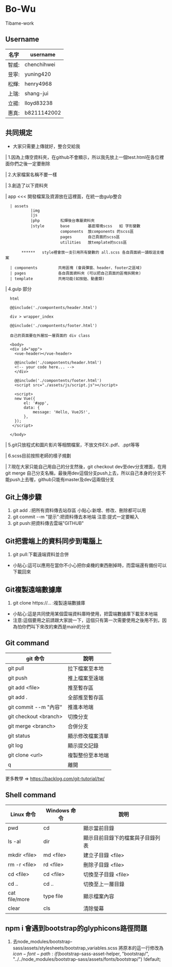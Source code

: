 # Bo-Wu
Tibame-work

## Username
| 名字 | username |
| ----- | --------------- |
| 智威: | chenchihwei |
| 昱寧: | yuning420 |
| 松輝: | henry4968 |
| 上瑞: | shang-jui |
| 立揚: | lloyd83238 |
| 惠真: | b8211142002 |

## 共同規定
* 大家只需要上傳就好，整合交給我

| 1.因為上傳空資料夾，在github不會顯示，所以我先放上一個test.html在各位裡面你們之後一定要刪除

| 2.大家檔案名稱不要一樣

| 3.創造了以下資料夾

   | app  <<<   開發檔案及資源放在這裡面，在統一由gulp整合
    
      | assets  
               |img
               |js      
               |php         松輝後台專屬資料夾
               |style       base        基底環境scss   如 字形變數
                            components  放components 的scss區
                            pages       自己頁面的scss區
                            utilities   放template的scss區
                 
           ******   style裡會放一支引用所有變數的 all.scss 各自頁面統一讀取這支檔案
                   
      | components         共用區塊 (會員彈窗、header、footer之區域)
      | pages              各自頁面資料夾 (可以把自己頁面的區塊拆開來)
      | template           共用功能(如按鈕、動畫類)

| 4.gulp 部分

      html
      
      @@include('./compontents/header.html')
   
      div > wrapper_index
   
      @@include('./compontents/footer.html')
      
      自己的頁面要在外層加一層頁面的 div class
      
      <body>
      <div id="app">
        <vue-header></vue-header>

        @@include('./compontents/header.html')
        <!-- your code here... -->
        </div>

        @@include('./compontents/footer.html')
        <script src="./assets/js/script.js"></script>

        <script>
        new Vue({
            el: '#app',
            data: {
                message: 'Hello, VueJS!',
            },
        });
       </script>

      </body>
      
    

| 5.git只放程式和圖片影片等相關檔案，不放文件EX:.pdf、.ppt等等

| 6.scss目前按照老師的樣子規劃

| 7.現在大家只能自己用自己的分支然後，git checkout dev至dev分支裡面，在用git merge 自己分支名稱，最後用dev這個分支push上去，所以自己本身的分支不能push上去喔，github只能有master及dev這兩個分支


## Git上傳步驟
1. git add .:把所有資料傳去站存區 小貼心:新增、修改、刪除都可以用
2. git commit --m "提示":把資料傳去本地端 注意:提式一定要輸入
3. git push:把資料傳去雲端"GITHUB"

## Git把雲端上的資料同步到電腦上
1. git pull:下載遠端資料並合併 

* 小貼心:這可以應用在當你不小心把你桌機的東西刪掉時，而雲端還有備份可以下載回來

## Git複製遠端數據庫
1. git clone https://... :複製遠端數據庫 

* 小貼心:這是共同使用某個雲端資料庫時使用，把雲端數據庫下載至本地端
* 注意:這個要用之前請跟大家說一下，這個只有第一次需要使用之後用不到，因為怕你們叫下來改的東西是main的分支

## Git command

|  git 命令  |  說明  |
| ------ | ------ |
|  git pull | 拉下檔案至本地 |
| git push | 推上檔案至遠端 |
| git add \<file> | 推至暫存區 |git 
| git add . | 全部推至暫存區 |
| git commit --m "內容" | 推進本地端 |
| git checkout \<branch> | 切換分支 |
| git merge \<branch> | 合併分支 |
| git status | 顯示修改檔案清單 |
| git log | 顯示提交記錄 |
| git clone \<url>| 複製整份至本地端 |
| q| 離開|


更多教學 => <https://backlog.com/git-tutorial/tw/>


## Shell command

|   Linux 命令  |  Windows 命令  | 說明 |
| ------ | ------ | ------- |
|  pwd | cd | 顯示當前目錄 |
|  ls -al | dir |  顯示目前目錄下的檔案與子目錄列表 |
|  mkdir \<file> | md \<file> | 建立子目錄 \<file> |
|  rm -r \<file> | rd \<file> | 刪除子目錄 \<file> |
|  cd \<file> | cd \<file> | 切換至子目錄 \<file> |
|  cd .. | cd .. | 切換至上一層目錄 |
|  cat file/more | type file | 顯示檔案內容 |
|  clear | cls | 清除螢幕 |


## npm i 會遇到bootstrap的glyphicons路徑問題

1. 去node_modules/bootstrap-sass/assets/stylesheets/bootstrap_variables.scss 
將原本的這一行修改為
$icon-font-path: if($bootstrap-sass-asset-helper, "bootstrap/", "../../node_modules/bootstrap-sass/assets/fonts/bootstrap/") !default;
